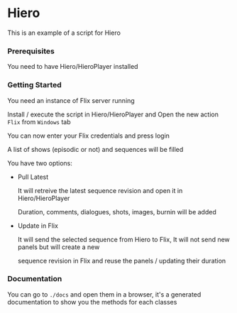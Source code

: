 # Hiero

This is an example of a script for Hiero

### Prerequisites

You need to have Hiero/HieroPlayer installed

### Getting Started

You need an instance of Flix server running

Install / execute the script in Hiero/HieroPlayer and Open the new action `Flix` from `Windows` tab

You can now enter your Flix credentials and press login

A list of shows (episodic or not) and sequences will be filled

You have two options:

- Pull Latest

    It will retreive the latest sequence revision and open it in Hiero/HieroPlayer

    Duration, comments, dialogues, shots, images, burnin will be added

- Update in Flix

    It will send the selected sequence from Hiero to Flix, It will not send new panels but will create a new

    sequence revision in Flix and reuse the panels / updating their duration


### Documentation

You can go to `./docs` and open them in a browser, it's a generated documentation to show you the methods for each classes

